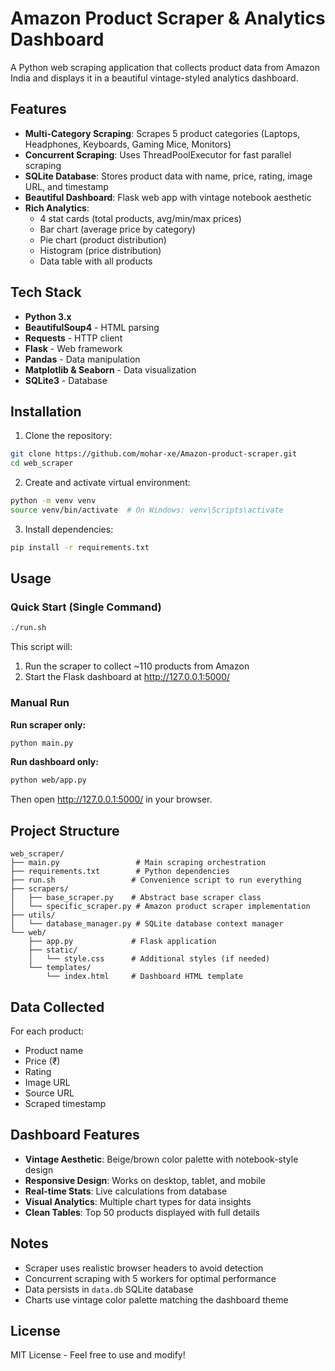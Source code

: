 # Amazon Product Scraper & Analytics Dashboard

A Python web scraping application that collects product data from Amazon India and displays it in a beautiful vintage-styled analytics dashboard.

## Features

- **Multi-Category Scraping**: Scrapes 5 product categories (Laptops, Headphones, Keyboards, Gaming Mice, Monitors)
- **Concurrent Scraping**: Uses ThreadPoolExecutor for fast parallel scraping
- **SQLite Database**: Stores product data with name, price, rating, image URL, and timestamp
- **Beautiful Dashboard**: Flask web app with vintage notebook aesthetic
- **Rich Analytics**: 
  - 4 stat cards (total products, avg/min/max prices)
  - Bar chart (average price by category)
  - Pie chart (product distribution)
  - Histogram (price distribution)
  - Data table with all products

## Tech Stack

- **Python 3.x**
- **BeautifulSoup4** - HTML parsing
- **Requests** - HTTP client
- **Flask** - Web framework
- **Pandas** - Data manipulation
- **Matplotlib & Seaborn** - Data visualization
- **SQLite3** - Database

## Installation

1. Clone the repository:
```bash
git clone https://github.com/mohar-xe/Amazon-product-scraper.git
cd web_scraper
```

2. Create and activate virtual environment:
```bash
python -m venv venv
source venv/bin/activate  # On Windows: venv\Scripts\activate
```

3. Install dependencies:
```bash
pip install -r requirements.txt
```

## Usage

### Quick Start (Single Command)
```bash
./run.sh
```

This script will:
1. Run the scraper to collect ~110 products from Amazon
2. Start the Flask dashboard at http://127.0.0.1:5000/

### Manual Run

**Run scraper only:**
```bash
python main.py
```

**Run dashboard only:**
```bash
python web/app.py
```

Then open http://127.0.0.1:5000/ in your browser.

## Project Structure

```
web_scraper/
├── main.py                 # Main scraping orchestration
├── requirements.txt        # Python dependencies
├── run.sh                 # Convenience script to run everything
├── scrapers/
│   ├── base_scraper.py    # Abstract base scraper class
│   └── specific_scraper.py # Amazon product scraper implementation
├── utils/
│   └── database_manager.py # SQLite database context manager
└── web/
    ├── app.py             # Flask application
    ├── static/
    │   └── style.css      # Additional styles (if needed)
    └── templates/
        └── index.html     # Dashboard HTML template
```

## Data Collected

For each product:
- Product name
- Price (₹)
- Rating
- Image URL
- Source URL
- Scraped timestamp

## Dashboard Features

- **Vintage Aesthetic**: Beige/brown color palette with notebook-style design
- **Responsive Design**: Works on desktop, tablet, and mobile
- **Real-time Stats**: Live calculations from database
- **Visual Analytics**: Multiple chart types for data insights
- **Clean Tables**: Top 50 products displayed with full details

## Notes

- Scraper uses realistic browser headers to avoid detection
- Concurrent scraping with 5 workers for optimal performance
- Data persists in `data.db` SQLite database
- Charts use vintage color palette matching the dashboard theme

## License

MIT License - Feel free to use and modify!
